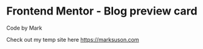 # Frontend Mentor - Blog preview card

Code by Mark

Check out my temp site here https://marksuson.com
